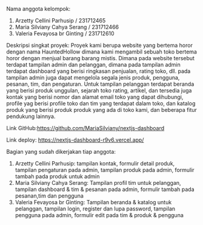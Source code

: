 Nama anggota kelompok:
1. Arzetty Cellini Parhusip / 231712465
2. Maria Silviany Cahya Serang / 231712466 
3. Valeria Fevayosa br Ginting / 231712610

Deskripsi singkat proyek:
Proyek kami berupa website yang bertema horor dengan nama HauntedHollow dimana kami mengambil sebuah toko bertema horor dengan menjual barang barang mistis. Dimana pada website tersebut terdapat tampilan admin dan pelanggan, dimana pada  tampilan admin terdapat dashboard yang berisi ringkasan penjualan, rating toko, dll. pada tampilan admin juga dapat mengelola segala jenis produk, pengguna, pesanan, tim, dan pengaturan. Untuk tampilan pelanggan terdapat beranda yang berisi produk unggulan, sejarah toko rating, artikel, dan tersedia juga kontak yang berisi nomor dan alamat email toko yang dapat dihubungi, profile yag berisi profile toko dan tim yang terdapat dalam toko, dan katalog produk yang berisi produk produk yang ada di toko kami, dan beberapa fitur pendukung lainnya. 

Link GitHub:https://github.com/MariaSilviany/nextjs-dashboard 


Link deploy: https://nextjs-dashboard-r9v6.vercel.app/ 


Bagian yang sudah dikerjakan tiap anggota:
1. Arzetty Cellini Parhusip: tampilan kontak, formulir detail produk, tampilan pengaturan pada admin, tampilan produk pada admin, formulir tambah pada produk untuk admin
2. Maria Silviany Cahya Serang: Tampilan profil tim untuk pelanggan, tampilan dashboard & tim & pesanan pada admin, formulir tambah pada pesanan,tim dan pengguna
3. Valeria Fevayosa br Ginting: Tampilan beranda & katalog untuk pelanggan, tampilan login, register dan lupa password, tampilan pengguna pada admin, formulir edit pada tim & produk & pengguna
